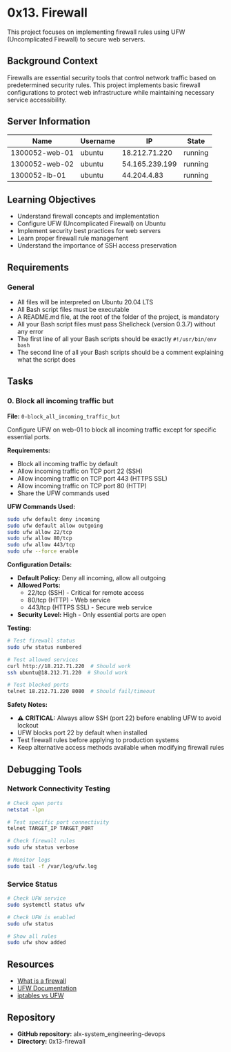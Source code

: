 # 0x13. Firewall

This project focuses on implementing firewall rules using UFW (Uncomplicated Firewall) to secure web servers.

## Background Context

Firewalls are essential security tools that control network traffic based on predetermined security rules. This project implements basic firewall configurations to protect web infrastructure while maintaining necessary service accessibility.

## Server Information

| Name           | Username | IP             | State   |
| -------------- | -------- | -------------- | ------- |
| 1300052-web-01 | ubuntu   | 18.212.71.220  | running |
| 1300052-web-02 | ubuntu   | 54.165.239.199 | running |
| 1300052-lb-01  | ubuntu   | 44.204.4.83    | running |

## Learning Objectives

- Understand firewall concepts and implementation
- Configure UFW (Uncomplicated Firewall) on Ubuntu
- Implement security best practices for web servers
- Learn proper firewall rule management
- Understand the importance of SSH access preservation

## Requirements

### General

- All files will be interpreted on Ubuntu 20.04 LTS
- All Bash script files must be executable
- A README.md file, at the root of the folder of the project, is mandatory
- All your Bash script files must pass Shellcheck (version 0.3.7) without any error
- The first line of all your Bash scripts should be exactly `#!/usr/bin/env bash`
- The second line of all your Bash scripts should be a comment explaining what the script does

## Tasks

### 0. Block all incoming traffic but

**File:** `0-block_all_incoming_traffic_but`

Configure UFW on web-01 to block all incoming traffic except for specific essential ports.

**Requirements:**

- Block all incoming traffic by default
- Allow incoming traffic on TCP port 22 (SSH)
- Allow incoming traffic on TCP port 443 (HTTPS SSL)
- Allow incoming traffic on TCP port 80 (HTTP)
- Share the UFW commands used

**UFW Commands Used:**

```bash
sudo ufw default deny incoming
sudo ufw default allow outgoing
sudo ufw allow 22/tcp
sudo ufw allow 80/tcp
sudo ufw allow 443/tcp
sudo ufw --force enable
```

**Configuration Details:**

- **Default Policy:** Deny all incoming, allow all outgoing
- **Allowed Ports:**
  - 22/tcp (SSH) - Critical for remote access
  - 80/tcp (HTTP) - Web service
  - 443/tcp (HTTPS SSL) - Secure web service
- **Security Level:** High - Only essential ports are open

**Testing:**

```bash
# Test firewall status
sudo ufw status numbered

# Test allowed services
curl http://18.212.71.220  # Should work
ssh ubuntu@18.212.71.220  # Should work

# Test blocked ports
telnet 18.212.71.220 8080  # Should fail/timeout
```

**Safety Notes:**

- ⚠️ **CRITICAL:** Always allow SSH (port 22) before enabling UFW to avoid lockout
- UFW blocks port 22 by default when installed
- Test firewall rules before applying to production systems
- Keep alternative access methods available when modifying firewall rules

## Debugging Tools

### Network Connectivity Testing

```bash
# Check open ports
netstat -lpn

# Test specific port connectivity
telnet TARGET_IP TARGET_PORT

# Check firewall rules
sudo ufw status verbose

# Monitor logs
sudo tail -f /var/log/ufw.log
```

### Service Status

```bash
# Check UFW service
sudo systemctl status ufw

# Check UFW is enabled
sudo ufw status

# Show all rules
sudo ufw show added
```

## Resources

- [What is a firewall](<https://en.wikipedia.org/wiki/Firewall_(computing)>)
- [UFW Documentation](https://help.ubuntu.com/community/UFW)
- [iptables vs UFW](https://www.digitalocean.com/community/tutorials/ufw-essentials-common-firewall-rules-and-commands)

## Repository

- **GitHub repository:** alx-system_engineering-devops
- **Directory:** 0x13-firewall
